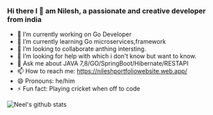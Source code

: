 ### Hi there I 👋 am Nilesh, a passionate and creative developer from india 


- 🔭 I’m currently working on Go Developer 
- 🌱 I’m currently learning Go microservices,framework
- 👯 I’m looking to collaborate anthing intersting.
- 🤔 I’m looking for help with which i don't know but want to know.
- 💬 Ask me about JAVA 7,8/GO/SpringBoot/Hibernate/RESTAPI
- 📫 How to reach me: https://nileshportfoliowebsite.web.app/
- 😄 Pronouns: he/him
- ⚡ Fun fact: Playing cricket when off to code


![Neel's github stats](https://github-readme-stats.vercel.app/api?username=nilerajput91&count_private=true)

